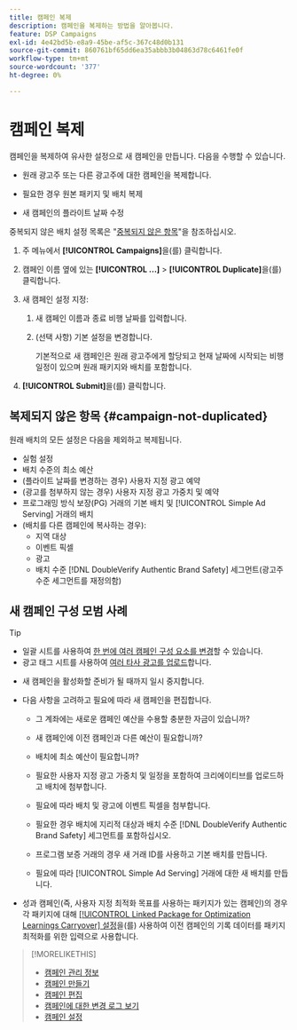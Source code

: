 ```yaml
---
title: 캠페인 복제
description: 캠페인을 복제하는 방법을 알아봅니다.
feature: DSP Campaigns
exl-id: 4e42bd5b-e8a9-45be-af5c-367c48d0b131
source-git-commit: 860761bf65dd6ea35abbb3b04863d78c6461fe0f
workflow-type: tm+mt
source-wordcount: '377'
ht-degree: 0%

---
```


# 캠페인 복제

<!-- Some placements don't have this option. Clarify which placement types aren't eligible -- is it PG placements, or all placements using private inventory? And anything else? -->

캠페인을 복제하여 유사한 설정으로 새 캠페인을 만듭니다. 다음을 수행할 수 있습니다.

* 원래 광고주 또는 다른 광고주에 대한 캠페인을 복제합니다.

* 필요한 경우 원본 패키지 및 배치 복제

* 새 캠페인의 플라이트 날짜 수정

중복되지 않은 배치 설정 목록은 &quot;[중복되지 않은 항목](#campaign-not-duplicated)&quot;을 참조하십시오.

1. 주 메뉴에서 **[!UICONTROL Campaigns]**&#x200B;을(를) 클릭합니다.

1. 캠페인 이름 옆에 있는 **[!UICONTROL ...]** > **[!UICONTROL Duplicate]**&#x200B;을(를) 클릭합니다.

1. 새 캠페인 설정 지정:

   1. 새 캠페인 이름과 종료 비행 날짜를 입력합니다.

   1. (선택 사항) 기본 설정을 변경합니다.

      기본적으로 새 캠페인은 원래 광고주에게 할당되고 현재 날짜에 시작되는 비행 일정이 있으며 원래 패키지와 배치를 포함합니다.

1. **[!UICONTROL Submit]**&#x200B;을(를) 클릭합니다.

## 복제되지 않은 항목 {#campaign-not-duplicated}

원래 배치의 모든 설정은 다음을 제외하고 복제됩니다.

* 실험 설정
* 배치 수준의 최소 예산
* (플라이트 날짜를 변경하는 경우) 사용자 지정 광고 예약
* (광고를 첨부하지 않는 경우) 사용자 지정 광고 가중치 및 예약
* 프로그래밍 방식 보장(PG) 거래의 기본 배치 및 [!UICONTROL Simple Ad Serving] 거래의 배치
* (배치를 다른 캠페인에 복사하는 경우):
   * 지역 대상
   * 이벤트 픽셀
   * 광고
   * 배치 수준 [!DNL DoubleVerify Authentic Brand Safety] 세그먼트(광고주 수준 세그먼트를 재정의함)

## 새 캠페인 구성 모범 사례

>[!TIP]
>
>* 일괄 시트를 사용하여 [한 번에 여러 캠페인 구성 요소를 변경](/help/dsp/campaign-management/campaign-components-review-edit.md)할 수 있습니다.
>* 광고 태그 시트를 사용하여 [여러 타사 광고를 업로드](/help/dsp/campaign-management/ads/ad-create-multiple.md)합니다.

* 새 캠페인을 활성화할 준비가 될 때까지 일시 중지합니다.

* 다음 사항을 고려하고 필요에 따라 새 캠페인을 편집합니다.

   * 그 계좌에는 새로운 캠페인 예산을 수용할 충분한 자금이 있습니까?

   * 새 캠페인에 이전 캠페인과 다른 예산이 필요합니까?

   * 배치에 최소 예산이 필요합니까?

   * 필요한 사용자 지정 광고 가중치 및 일정을 포함하여 크리에이티브를 업로드하고 배치에 첨부합니다.

   * 필요에 따라 배치 및 광고에 이벤트 픽셀을 첨부합니다.

   * 필요한 경우 배치에 지리적 대상과 배치 수준 [!DNL DoubleVerify Authentic Brand Safety] 세그먼트를 포함하십시오.

   * 프로그램 보증 거래의 경우 새 거래 ID를 사용하고 기본 배치를 만듭니다.

   * 필요에 따라 [!UICONTROL Simple Ad Serving] 거래에 대한 새 배치를 만듭니다.

* 성과 캠페인(즉, 사용자 지정 최적화 목표를 사용하는 패키지가 있는 캠페인)의 경우 각 패키지에 대해 [[!UICONTROL Linked Package for Optimization Learnings Carryover] 설정](/help/dsp/campaign-management/packages/package-settings.md)을(를) 사용하여 이전 캠페인의 기록 데이터를 패키지 최적화를 위한 입력으로 사용합니다.

>[!MORELIKETHIS]
>
>* [캠페인 관리 정보](campaign-about.md)
>* [캠페인 만들기](campaign-create.md)
>* [캠페인 편집](campaign-edit.md)
>* [캠페인에 대한 변경 로그 보기](campaign-change-log.md)
>* [캠페인 설정](campaign-settings.md)
